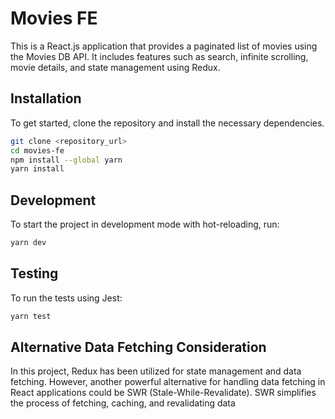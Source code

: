 # Movies FE

This is a React.js application that provides a paginated list of movies using the Movies DB API. It includes features such as search, infinite scrolling, movie details, and state management using Redux.


## Installation

To get started, clone the repository and install the necessary dependencies.

```bash
git clone <repository_url>
cd movies-fe
npm install --global yarn
yarn install
```


## Development

To start the project in development mode with hot-reloading, run:

```bash
yarn dev
```

## Testing

To run the tests using Jest:

```bash
yarn test
```

## Alternative Data Fetching Consideration
In this project, Redux has been utilized for state management and data fetching. However, another powerful alternative for handling data fetching in React applications could be SWR (Stale-While-Revalidate). SWR simplifies the process of fetching, caching, and revalidating data
